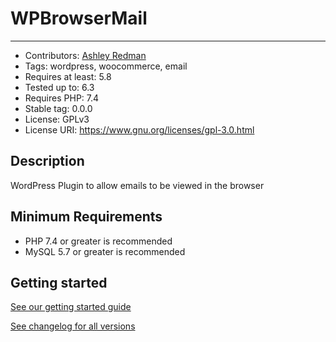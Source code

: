# WPBrowserMail

---

-   Contributors: [Ashley Redman](https://github.com/AshleyRedman)
-   Tags: wordpress, woocommerce, email
-   Requires at least: 5.8
-   Tested up to: 6.3
-   Requires PHP: 7.4
-   Stable tag: 0.0.0
-   License: GPLv3
-   License URI: https://www.gnu.org/licenses/gpl-3.0.html

## Description

WordPress Plugin to allow emails to be viewed in the browser

## Minimum Requirements

-   PHP 7.4 or greater is recommended
-   MySQL 5.7 or greater is recommended

## Getting started

[See our getting started guide](https://www.wpbrowsermail.com)

[See changelog for all versions](https://github.com/ajrsoftware/WPBrowserMail/releases)
